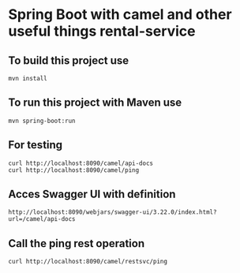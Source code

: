 # Spring Boot with camel and other useful things rental-service 

## To build this project use

```
mvn install
```

## To run this project with Maven use

```
mvn spring-boot:run
```


## For testing

```
curl http://localhost:8090/camel/api-docs
curl http://localhost:8090/camel/ping
```


## Acces Swagger UI with definition

```
http://localhost:8090/webjars/swagger-ui/3.22.0/index.html?url=/camel/api-docs
```

## Call the ping rest operation
```
curl http://localhost:8090/camel/restsvc/ping
```